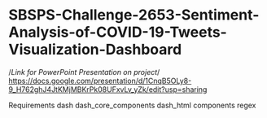 # SBSPS-Challenge-2653-Sentiment-Analysis-of-COVID-19-Tweets-Visualization-Dashboard
/*Link for PowerPoint Presentation on project*/
https://docs.google.com/presentation/d/1CnqB5OLy8-9_H762ghJ4JtKMjMBKrPk08UFxvLv_yZk/edit?usp=sharing




Requirements
dash
dash_core_components
dash_html components
regex

